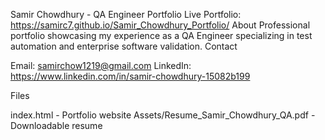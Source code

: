 Samir Chowdhury - QA Engineer Portfolio
Live Portfolio: https://samirc7.github.io/Samir_Chowdhury_Portfolio/
About
Professional portfolio showcasing my experience as a QA Engineer specializing in test automation and enterprise software validation.
Contact

Email: samirchow1219@gmail.com
LinkedIn: https://www.linkedin.com/in/samir-chowdhury-15082b199

Files

index.html - Portfolio website
Assets/Resume_Samir_Chowdhury_QA.pdf - Downloadable resume
